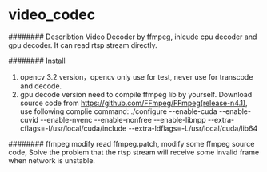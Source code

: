 # video_codec

######## Describtion
Video Decoder by ffmpeg, inlcude cpu decoder and gpu decoder. It can read rtsp stream directly.

######## Install

1. opencv 3.2 version，opencv only use for test, never use for transcode and decode.
2. gpu decode version need to compile ffmpeg lib by yourself. Download source code from https://github.com/FFmpeg/FFmpeg(release-n4.1), use following complie command:
./configure --enable-cuda --enable-cuvid --enable-nvenc --enable-nonfree --enable-libnpp 
--extra-cflags=-I/usr/local/cuda/include --extra-ldflags=-L/usr/local/cuda/lib64

######## ffmpeg modify
read ffmpeg.patch, modify some ffmpeg source code, Solve the problem that the rtsp stream will receive some invalid frame when network is unstable.

